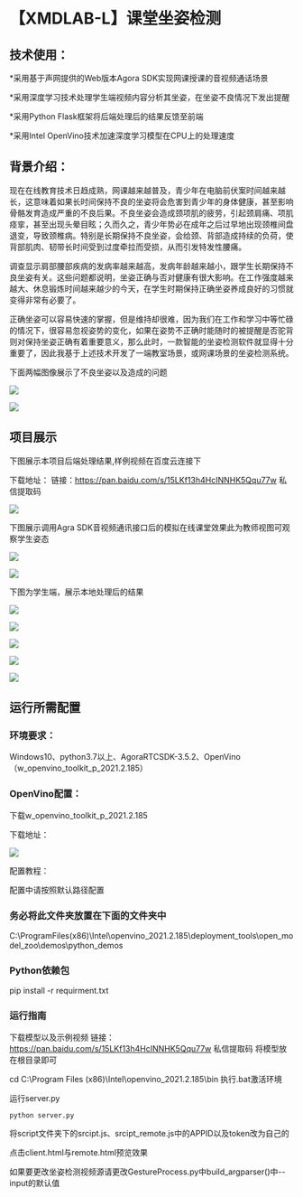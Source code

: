 # 【XMDLAB-L】课堂坐姿检测

## 技术使用：

*采用基于声网提供的Web版本Agora SDK实现网课授课的音视频通话场景

*采用深度学习技术处理学生端视频内容分析其坐姿，在坐姿不良情况下发出提醒

*采用Python Flask框架将后端处理后的结果反馈至前端

*采用Intel OpenVino技术加速深度学习模型在CPU上的处理速度

## 背景介绍：

​		现在在线教育技术日趋成熟，网课越来越普及，青少年在电脑前伏案时间越来越长，这意味着如果长时间保持不良的坐姿将会危害到青少年的身体健康，甚至影响骨骼发育造成严重的不良后果。不良坐姿会造成颈项肌的疲劳，引起颈肩痛、项肌痉挛，甚至出现头晕目眩；久而久之，青少年势必在成年之后过早地出现颈椎间盘退变，导致颈椎病。特别是长期保持不良坐姿，会给颈、背部造成持续的负荷，使背部肌肉、韧带长时间受到过度牵拉而受损，从而引发特发性腰痛。

​		调查显示肩部腰部疾病的发病率越来越高，发病年龄越来越小，跟学生长期保持不良坐姿有关。这些问题都说明，坐姿正确与否对健康有很大影响。在工作强度越来越大、休息锻炼时间越来越少的今天，在学生时期保持正确坐姿养成良好的习惯就变得非常有必要了。

​		正确坐姿可以容易快速的掌握，但是维持却很难，因为我们在工作和学习中等忙碌的情况下，很容易忽视姿势的变化，如果在姿势不正确时能随时的被提醒是否驼背则对保持坐姿正确有着重要意义，那么此时，一款智能的坐姿检测软件就显得十分重要了，因此我基于上述技术开发了一端教室场景，或网课场景的坐姿检测系统。

下面两幅图像展示了不良坐姿以及造成的问题

![](img/1.png)

![](img/2.png)

## 项目展示		

下图展示本项目后端处理结果,样例视频在百度云连接下

下载地址：
链接：https://pan.baidu.com/s/15LKf13h4HcINNHK5Qqu77w 
私信提取码

![](img/3.png)

下图展示调用Agra SDK音视频通讯接口后的模拟在线课堂效果此为教师视图可观察学生姿态

![](img/run5.png)

![](img/run6.png)

下图为学生端，展示本地处理后的结果

![](img/run7.png)

![](img/run1.png)

![](img/run2.png)

![](img/run3.png)

![](img/run4.png)

## 运行所需配置

### 环境要求：

Windows10、python3.7以上、AgoraRTCSDK-3.5.2、OpenVino（w_openvino_toolkit_p_2021.2.185）

### OpenVino配置：

下载w_openvino_toolkit_p_2021.2.185

下载地址：[](https://software.intel.com/content/www/us/en/develop/tools/openvino-toolkit/download.html?operatingsystem=windowfpga&distributions=webdownload&options=offline)

![](img/4.png)

配置教程：[](https://blog.csdn.net/fbj_bai/article/details/105686234)

配置中请按照默认路径配置

### 务必将此文件夹放置在下面的文件夹中

C:\ProgramFiles(x86)\Intel\openvino_2021.2.185\deployment_tools\open_model_zoo\demos\python_demos

### Python依赖包

pip install -r requirment.txt

### 运行指南
下载模型以及示例视频
链接：https://pan.baidu.com/s/15LKf13h4HcINNHK5Qqu77w 
私信提取码
将模型放在根目录即可

cd C:\Program Files (x86)\Intel\openvino_2021.2.185\bin 执行.bat激活环境

运行server.py

`python server.py`

将script文件夹下的srcipt.js、srcipt_remote.js中的APPID以及token改为自己的

点击client.html与remote.html预览效果

如果要更改坐姿检测视频源请更改GestureProcess.py中build_argparser()中--input的默认值
